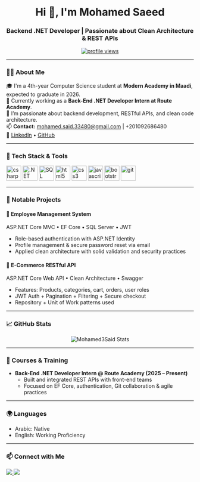 <h1 align="center">Hi 👋, I'm Mohamed Saeed</h1>
<h3 align="center">Backend .NET Developer | Passionate about Clean Architecture & REST APIs</h3>

<p align="center">
  <a href="https://github.com/Mohamed3Said">
    <img src="https://komarev.com/ghpvc/?username=Mohamed3Said&label=Profile%20views&color=0e75b6&style=flat" alt="profile views"/>
  </a>
</p>

---

### 🧑‍💻 About Me

🎓 I'm a 4th-year Computer Science student at **Modern Academy in Maadi**, expected to graduate in 2026.  
🔧 Currently working as a **Back-End .NET Developer Intern at Route Academy**.  
🚀 I’m passionate about backend development, RESTful APIs, and clean code architecture.  
📫 **Contact:** mohamed.said.33480@gmail.com | +201092686480  
🔗 [LinkedIn](https://www.linkedin.com/in/mohamed-saeed3) • [GitHub](https://github.com/Mohamed3Said)

---

### 🚀 Tech Stack & Tools

<p align="left">
  <img src="https://cdn.jsdelivr.net/gh/devicons/devicon/icons/csharp/csharp-original.svg" alt="csharp" width="40" height="40"/>
  <img src="https://cdn.jsdelivr.net/gh/devicons/devicon/icons/dot-net/dot-net-original.svg" alt=".NET Core" width="40" height="40"/>
  <img src="https://cdn.jsdelivr.net/gh/devicons/devicon/icons/sqlserver/sqlserver-original.svg" alt="SQL Server" width="40" height="40"/>
  <img src="https://cdn.jsdelivr.net/gh/devicons/devicon/icons/html5/html5-original.svg" alt="html5" width="40" height="40"/>
  <img src="https://cdn.jsdelivr.net/gh/devicons/devicon/icons/css3/css3-original.svg" alt="css3" width="40" height="40"/>
  <img src="https://cdn.jsdelivr.net/gh/devicons/devicon/icons/javascript/javascript-original.svg" alt="javascript" width="40" height="40"/>
  <img src="https://cdn.jsdelivr.net/gh/devicons/devicon/icons/bootstrap/bootstrap-original.svg" alt="bootstrap" width="40" height="40"/>
  <img src="https://cdn.jsdelivr.net/gh/devicons/devicon/icons/git/git-original.svg" alt="git" width="40" height="40"/>
</p>

---

### 📂 Notable Projects

#### 💼 Employee Management System  
ASP.NET Core MVC • EF Core • SQL Server • JWT  
- Role-based authentication with ASP.NET Identity  
- Profile management & secure password reset via email  
- Applied clean architecture with solid validation and security practices

#### 🛒 E-Commerce RESTful API  
ASP.NET Core Web API • Clean Architecture • Swagger  
- Features: Products, categories, cart, orders, user roles  
- JWT Auth + Pagination + Filtering + Secure checkout  
- Repository + Unit of Work patterns used

---

### 📈 GitHub Stats

<p align="center">
  <img src="https://github-readme-stats.vercel.app/api?username=Mohamed3Said&show_icons=true&theme=radical" alt="Mohamed3Said Stats"/>
</p>

---

### 🧠 Courses & Training

- **Back-End .NET Developer Intern @ Route Academy (2025 – Present)**
  - Built and integrated REST APIs with front-end teams
  - Focused on EF Core, authentication, Git collaboration & agile practices

---

### 🌍 Languages

- Arabic: Native  
- English: Working Proficiency

---

### 📫 Connect with Me

<p align="left">
  <a href="https://linkedin.com/in/mohamed-saeed3" target="_blank">
    <img src="https://img.shields.io/badge/LinkedIn-0077B5?style=for-the-badge&logo=linkedin&logoColor=white"/>
  </a>
  <a href="mailto:mohamed.said.33480@gmail.com" target="_blank">
    <img src="https://img.shields.io/badge/Gmail-D14836?style=for-the-badge&logo=gmail&logoColor=white"/>
  </a>
</p>
